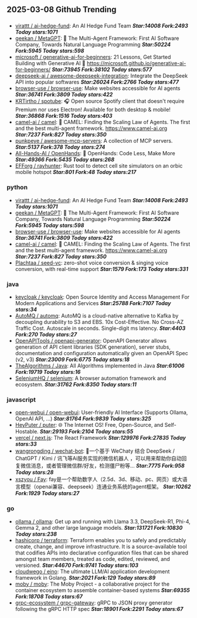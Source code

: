 ## 2025-03-08 Github Trending

### 
* [virattt / ai-hedge-fund](https://github.com/virattt/ai-hedge-fund): An AI Hedge Fund Team ***Star:14008 Fork:2493 Today stars:1071***
* [geekan / MetaGPT](https://github.com/geekan/MetaGPT): 🌟 The Multi-Agent Framework: First AI Software Company, Towards Natural Language Programming ***Star:50224 Fork:5945 Today stars:598***
* [microsoft / generative-ai-for-beginners](https://github.com/microsoft/generative-ai-for-beginners): 21 Lessons, Get Started Building with Generative AI 🔗 https://microsoft.github.io/generative-ai-for-beginners/ ***Star:73945 Fork:38102 Today stars:577***
* [deepseek-ai / awesome-deepseek-integration](https://github.com/deepseek-ai/awesome-deepseek-integration): Integrate the DeepSeek API into popular softwares ***Star:26024 Fork:2766 Today stars:477***
* [browser-use / browser-use](https://github.com/browser-use/browser-use): Make websites accessible for AI agents ***Star:36741 Fork:3809 Today stars:422***
* [KRTirtho / spotube](https://github.com/KRTirtho/spotube): 🎧 Open source Spotify client that doesn't require Premium nor uses Electron! Available for both desktop & mobile! ***Star:36868 Fork:1516 Today stars:403***
* [camel-ai / camel](https://github.com/camel-ai/camel): 🐫 CAMEL: Finding the Scaling Law of Agents. The first and the best multi-agent framework. https://www.camel-ai.org ***Star:7237 Fork:827 Today stars:350***
* [punkpeye / awesome-mcp-servers](https://github.com/punkpeye/awesome-mcp-servers): A collection of MCP servers. ***Star:5137 Fork:378 Today stars:274***
* [All-Hands-AI / OpenHands](https://github.com/All-Hands-AI/OpenHands): 🙌 OpenHands: Code Less, Make More ***Star:49366 Fork:5435 Today stars:268***
* [EFForg / rayhunter](https://github.com/EFForg/rayhunter): Rust tool to detect cell site simulators on an orbic mobile hotspot ***Star:801 Fork:48 Today stars:217***

### python
* [virattt / ai-hedge-fund](https://github.com/virattt/ai-hedge-fund): An AI Hedge Fund Team ***Star:14008 Fork:2493 Today stars:1071***
* [geekan / MetaGPT](https://github.com/geekan/MetaGPT): 🌟 The Multi-Agent Framework: First AI Software Company, Towards Natural Language Programming ***Star:50224 Fork:5945 Today stars:598***
* [browser-use / browser-use](https://github.com/browser-use/browser-use): Make websites accessible for AI agents ***Star:36741 Fork:3809 Today stars:422***
* [camel-ai / camel](https://github.com/camel-ai/camel): 🐫 CAMEL: Finding the Scaling Law of Agents. The first and the best multi-agent framework. https://www.camel-ai.org ***Star:7237 Fork:827 Today stars:350***
* [Plachtaa / seed-vc](https://github.com/Plachtaa/seed-vc): zero-shot voice conversion & singing voice conversion, with real-time support ***Star:1579 Fork:173 Today stars:331***

### java
* [keycloak / keycloak](https://github.com/keycloak/keycloak): Open Source Identity and Access Management For Modern Applications and Services ***Star:25788 Fork:7107 Today stars:34***
* [AutoMQ / automq](https://github.com/AutoMQ/automq): AutoMQ is a cloud-native alternative to Kafka by decoupling durability to S3 and EBS. 10x Cost-Effective. No Cross-AZ Traffic Cost. Autoscale in seconds. Single-digit ms latency. ***Star:4403 Fork:270 Today stars:27***
* [OpenAPITools / openapi-generator](https://github.com/OpenAPITools/openapi-generator): OpenAPI Generator allows generation of API client libraries (SDK generation), server stubs, documentation and configuration automatically given an OpenAPI Spec (v2, v3) ***Star:23009 Fork:6775 Today stars:18***
* [TheAlgorithms / Java](https://github.com/TheAlgorithms/Java): All Algorithms implemented in Java ***Star:61006 Fork:19719 Today stars:16***
* [SeleniumHQ / selenium](https://github.com/SeleniumHQ/selenium): A browser automation framework and ecosystem. ***Star:31762 Fork:8350 Today stars:11***

### javascript
* [open-webui / open-webui](https://github.com/open-webui/open-webui): User-friendly AI Interface (Supports Ollama, OpenAI API, ...) ***Star:81764 Fork:9839 Today stars:325***
* [HeyPuter / puter](https://github.com/HeyPuter/puter): 🌐 The Internet OS! Free, Open-Source, and Self-Hostable. ***Star:29193 Fork:2104 Today stars:55***
* [vercel / next.js](https://github.com/vercel/next.js): The React Framework ***Star:129976 Fork:27835 Today stars:33***
* [wangrongding / wechat-bot](https://github.com/wangrongding/wechat-bot): 🤖一个基于 WeChaty 结合 DeepSeek / ChatGPT / Kimi / 讯飞等Ai服务实现的微信机器人 ，可以用来帮助你自动回复微信消息，或者管理微信群/好友，检测僵尸粉等... ***Star:7775 Fork:958 Today stars:28***
* [xszyou / Fay](https://github.com/xszyou/Fay): fay是一个帮助数字人（2.5d、3d、移动、pc、网页）或大语言模型（openai兼容、deepseek）连通业务系统的agent框架。 ***Star:10262 Fork:1929 Today stars:27***

### go
* [ollama / ollama](https://github.com/ollama/ollama): Get up and running with Llama 3.3, DeepSeek-R1, Phi-4, Gemma 2, and other large language models. ***Star:131721 Fork:10830 Today stars:238***
* [hashicorp / terraform](https://github.com/hashicorp/terraform): Terraform enables you to safely and predictably create, change, and improve infrastructure. It is a source-available tool that codifies APIs into declarative configuration files that can be shared amongst team members, treated as code, edited, reviewed, and versioned. ***Star:44670 Fork:9741 Today stars:103***
* [cloudwego / eino](https://github.com/cloudwego/eino): The ultimate LLM/AI application development framework in Golang. ***Star:2021 Fork:129 Today stars:89***
* [moby / moby](https://github.com/moby/moby): The Moby Project - a collaborative project for the container ecosystem to assemble container-based systems ***Star:69355 Fork:18708 Today stars:67***
* [grpc-ecosystem / grpc-gateway](https://github.com/grpc-ecosystem/grpc-gateway): gRPC to JSON proxy generator following the gRPC HTTP spec ***Star:18901 Fork:2291 Today stars:67***
